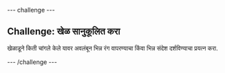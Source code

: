 \--- challenge \---

## Challenge: खेळ सानुकूलित करा

खेळाडूने किती चांगले केले यावर अवलंबून भिन्न रंग वापरण्याचा किंवा भिन्न संदेश दर्शविण्याचा प्रयत्न करा.

\--- /challenge \---